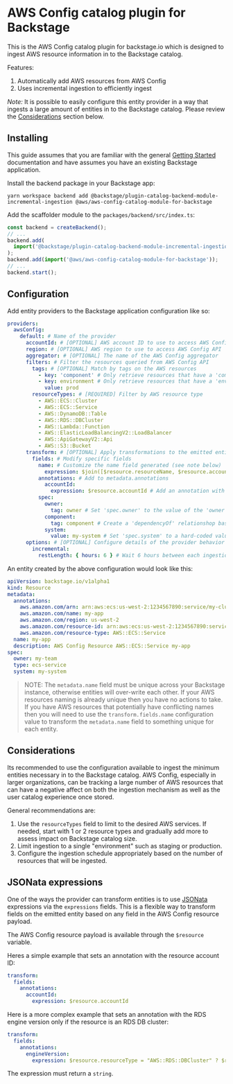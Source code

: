 # AWS Config catalog plugin for Backstage

This is the AWS Config catalog plugin for backstage.io which is designed to ingest AWS resource information in to the Backstage catalog.

Features:

1. Automatically add AWS resources from AWS Config
1. Uses incremental ingestion to efficiently ingest

_Note:_ It is possible to easily configure this entity provider in a way that ingests a large amount of entities in to the Backstage catalog. Please review the [Considerations](#considerations) section below.

## Installing

This guide assumes that you are familiar with the general [Getting Started](../../docs/getting-started.md) documentation and have assumes you have an existing Backstage application.

Install the backend package in your Backstage app:

```shell
yarn workspace backend add @backstage/plugin-catalog-backend-module-incremental-ingestion @aws/aws-config-catalog-module-for-backstage
```

Add the scaffolder module to the `packages/backend/src/index.ts`:

```typescript
const backend = createBackend();
// ...
backend.add(
  import('@backstage/plugin-catalog-backend-module-incremental-ingestion'),
);
backend.add(import('@aws/aws-config-catalog-module-for-backstage'));
// ...
backend.start();
```

## Configuration

Add entity providers to the Backstage application configuration like so:

```yaml
providers:
  awsConfig:
    default: # Name of the provider
      accountId: # [OPTIONAL] AWS account ID to use to access AWS Config API
      region: # [OPTIONAL] AWS region to use to access AWS Config API
      aggregator: # [OPTIONAL] The name of the AWS Config aggregator
      filters: # Filter the resources queried from AWS Config API
        tags: # [OPTIONAL] Match by tags on the AWS resources
          - key: 'component' # Only retrieve resources that have a 'component' tag
          - key: environment # Only retrieve resources that have a 'environment' tag with value 'prod'
            value: prod
        resourceTypes: # [REQUIRED] Filter by AWS resource type
          - AWS::ECS::Cluster
          - AWS::ECS::Service
          - AWS::DynamoDB::Table
          - AWS::RDS::DBCluster
          - AWS::Lambda::Function
          - AWS::ElasticLoadBalancingV2::LoadBalancer
          - AWS::ApiGatewayV2::Api
          - AWS::S3::Bucket
      transform: # [OPTIONAL] Apply transformations to the emitted entity
        fields: # Modify specific fields
          name: # Customize the name field generated (see note below)
            expression: $join([$resource.resourceName, $resource.accountId], '-')
          annotations: # Add to metadata.annotations
            accountId:
              expression: $resource.accountId # Add an annotation with the AWS account ID using JSONata expression
          spec:
            owner:
              tag: owner # Set 'spec.owner' to the value of the 'owner' tag on the AWS resource
            component:
              tag: component # Create a 'dependencyOf' relationshop based on the 'component' tag
            system:
              value: my-system # Set 'spec.system' to a hard-coded value of 'my-system'
      options: # [OPTIONAL] Configure details of the provider behavior
        incremental:
          restLength: { hours: 6 } # Wait 6 hours between each ingestion cycle
```

An entity created by the above configuration would look like this:

```yaml
apiVersion: backstage.io/v1alpha1
kind: Resource
metadata:
  annotations:
    aws.amazon.com/arn: arn:aws:ecs:us-west-2:1234567890:service/my-cluster/my-app
    aws.amazon.com/name: my-app
    aws.amazon.com/region: us-west-2
    aws.amazon.com/resource-id: arn:aws:ecs:us-west-2:1234567890:service/my-cluster/my-app
    aws.amazon.com/resource-type: AWS::ECS::Service
  name: my-app
  description: AWS Config Resource AWS::ECS::Service my-app
spec:
  owner: my-team
  type: ecs-service
  system: my-system
```

> NOTE: The `metadata.name` field must be unique across your Backstage instance, otherwise entities will over-write each other. If your AWS resources naming is already unique then you have no actions to take. If you have AWS resources that potentially have conflicting names then you will need to use the `transform.fields.name` configuration value to transform the `metadata.name` field to something unique for each entity.

## Considerations

Its recommended to use the configuration available to ingest the minimum entities necessary in to the Backstage catalog. AWS Config, especially in larger organizations, can be tracking a large number of AWS resources that can have a negative affect on both the ingestion mechanism as well as the user catalog experience once stored.

General recommendations are:

1. Use the `resourceTypes` field to limit to the desired AWS services. If needed, start with 1 or 2 resource types and gradually add more to assess impact on Backstage catalog size.
2. Limit ingestion to a single "environment" such as staging or production.
3. Configure the ingestion schedule appropriately based on the number of resources that will be ingested.

## JSONata expressions

One of the ways the provider can transform entities is to use [JSONata](https://docs.jsonata.org/overview.html) expressions via the `expressions` fields. This is a flexible way to transform fields on the emitted entity based on any field in the AWS Config resource payload.

The AWS Config resource payload is available through the `$resource` variable.

Heres a simple example that sets an annotation with the resource account ID:

```yaml
transform:
  fields:
    annotations:
      accountId:
        expression: $resource.accountId
```

Here is a more complex example that sets an annotation with the RDS engine version only if the resource is an RDS DB cluster:

```yaml
transform:
  fields:
    annotations:
      engineVersion:
        expression: $resource.resourceType = "AWS::RDS::DBCluster" ? $resource.configuration.engineVersion
```

The expression must return a `string`.
